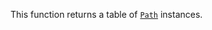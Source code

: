 This function returns a table of [`Path`](https://create.roblox.com/docs/reference/engine/classes/Path) instances.